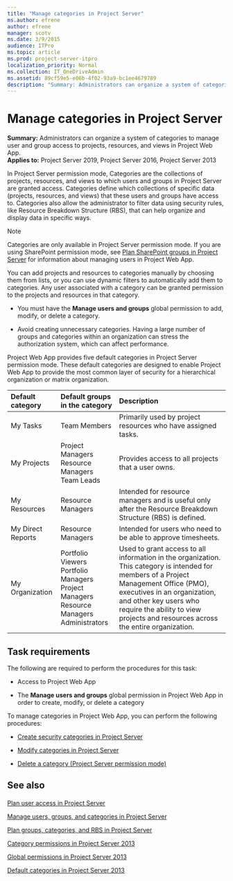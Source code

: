```yaml
---
title: "Manage categories in Project Server"
ms.author: efrene
author: efrene
manager: scotv
ms.date: 3/9/2015
audience: ITPro
ms.topic: article
ms.prod: project-server-itpro
localization_priority: Normal
ms.collection: IT_OneDriveAdmin
ms.assetid: 89cf59e5-e06b-4f02-93a9-bc1ee4679789
description: "Summary: Administrators can organize a system of categories to manage user and group access to projects, resources, and views in Project Web App."
---
```


# Manage categories in Project Server
 
 **Summary:** Administrators can organize a system of categories to manage user and group access to projects, resources, and views in Project Web App.<br/>
**Applies to:** Project Server 2019, Project Server 2016, Project Server 2013
  
In Project Server permission mode, Categories are the collections of projects, resources, and views to which users and groups in Project Server are granted access. Categories define which collections of specific data (projects, resources, and views) that these users and groups have access to. Categories also allow the administrator to filter data using security rules, like Resource Breakdown Structure (RBS), that can help organize and display data in specific ways.
  
> [!NOTE]
> Categories are only available in Project Server permission mode. If you are using SharePoint permission mode, see [Plan SharePoint groups in Project Server](plan-sharepoint-groups-in-project-server.md) for information about managing users in Project Web App.
  
You can add projects and resources to categories manually by choosing them from lists, or you can use dynamic filters to automatically add them to categories. Any user associated with a category can be granted permission to the projects and resources in that category.
  
- You must have the **Manage users and groups** global permission to add, modify, or delete a category.
    
- Avoid creating unnecessary categories. Having a large number of groups and categories within an organization can stress the authorization system, which can affect performance.
    
Project Web App provides five default categories in Project Server permission mode. These default categories are designed to enable Project Web App to provide the most common layer of security for a hierarchical organization or matrix organization. 
  
|**Default category**|**Default groups in the category**|**Description**|
|:-----|:-----|:-----|
|My Tasks  <br/> |Team Members  <br/> |Primarily used by project resources who have assigned tasks.  <br/> |
|My Projects  <br/> |Project Managers  <br/> Resource Managers  <br/> Team Leads  <br/> |Provides access to all projects that a user owns.  <br/> |
|My Resources  <br/> |Resource Managers  <br/> |Intended for resource managers and is useful only after the Resource Breakdown Structure (RBS) is defined.  <br/> |
|My Direct Reports  <br/> |Resource Managers  <br/> |Intended for users who need to be able to approve timesheets.  <br/> |
|My Organization  <br/> |Portfolio Viewers  <br/> Portfolio Managers  <br/> Project Managers  <br/> Resource Managers  <br/> Administrators  <br/> |Used to grant access to all information in the organization. This category is intended for members of a Project Management Office (PMO), executives in an organization, and other key users who require the ability to view projects and resources across the entire organization.  <br/> |
   
## Task requirements

The following are required to perform the procedures for this task:
  
- Access to Project Web App
    
- The **Manage users and groups** global permission in Project Web App in order to create, modify, or delete a category
    
To manage categories in Project Web App, you can perform the following procedures:
  
- [Create security categories in Project Server](create-security-categories-in-project-server.md)
    
- [Modify categories in Project Server](modify-categories-in-project-server.md)
    
- [Delete a category (Project Server permission mode)](delete-a-category-project-server-permission-mode.md)
    
## See also

#### 

[Plan user access in Project Server](plan-user-access-in-project-server.md)
  
[Manage users, groups, and categories in Project Server](manage-users-groups-and-categories-in-project-server-2013.md)
  
[Plan groups, categories, and RBS in Project Server](plan-groups-categories-and-rbs-in-project-server.md)
  
[Category permissions in Project Server 2013](category-permissions-in-project-server-2013.md)
  
[Global permissions in Project Server 2013](global-permissions-in-project-server-2013.md)
  
[Default categories in Project Server 2013](default-categories-in-project-server-2013.md)

